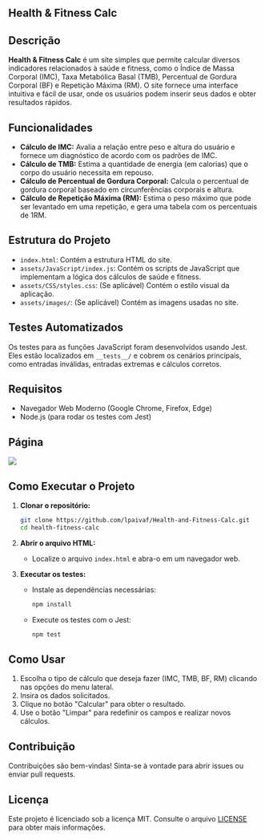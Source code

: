 ## Health & Fitness Calc

## Descrição

**Health & Fitness Calc** é um site simples que permite calcular diversos indicadores relacionados à saúde e fitness, como o Índice de Massa Corporal (IMC), Taxa Metabólica Basal (TMB), Percentual de Gordura Corporal (BF) e Repetição Máxima (RM). O site fornece uma interface intuitiva e fácil de usar, onde os usuários podem inserir seus dados e obter resultados rápidos.

## Funcionalidades

- **Cálculo de IMC:** Avalia a relação entre peso e altura do usuário e fornece um diagnóstico de acordo com os padrões de IMC.
- **Cálculo de TMB:** Estima a quantidade de energia (em calorias) que o corpo do usuário necessita em repouso.
- **Cálculo de Percentual de Gordura Corporal:** Calcula o percentual de gordura corporal baseado em circunferências corporais e altura.
- **Cálculo de Repetição Máxima (RM):** Estima o peso máximo que pode ser levantado em uma repetição, e gera uma tabela com os percentuais de 1RM.

## Estrutura do Projeto

- `index.html`: Contém a estrutura HTML do site.
- `assets/JavaScript/index.js`: Contém os scripts de JavaScript que implementam a lógica dos cálculos de saúde e fitness.
- `assets/CSS/styles.css`: (Se aplicável) Contém o estilo visual da aplicação.
- `assets/images/`: (Se aplicável) Contém as imagens usadas no site.

## Testes Automatizados

Os testes para as funções JavaScript foram desenvolvidos usando Jest. Eles estão localizados em `__tests__/` e cobrem os cenários principais, como entradas inválidas, entradas extremas e cálculos corretos.

## Requisitos

- Navegador Web Moderno (Google Chrome, Firefox, Edge)
- Node.js (para rodar os testes com Jest)

## Página

[![](image/healthfitnesscalc.png)](https://lpaivaf.github.io/Health-and-Fitness-Calc/)

## Como Executar o Projeto

1. **Clonar o repositório:**
   ```bash
   git clone https://github.com/lpaivaf/Health-and-Fitness-Calc.git
   cd health-fitness-calc
   ```

2. **Abrir o arquivo HTML:**
   - Localize o arquivo `index.html` e abra-o em um navegador web.

3. **Executar os testes:**
   - Instale as dependências necessárias:
     ```bash
     npm install
     ```
   - Execute os testes com o Jest:
     ```bash
     npm test
     ```

## Como Usar

1. Escolha o tipo de cálculo que deseja fazer (IMC, TMB, BF, RM) clicando nas opções do menu lateral.
2. Insira os dados solicitados.
3. Clique no botão "Calcular" para obter o resultado.
4. Use o botão "Limpar" para redefinir os campos e realizar novos cálculos.

## Contribuição

Contribuições são bem-vindas! Sinta-se à vontade para abrir issues ou enviar pull requests.

## Licença

Este projeto é licenciado sob a licença MIT. Consulte o arquivo [LICENSE](LICENSE) para obter mais informações.
